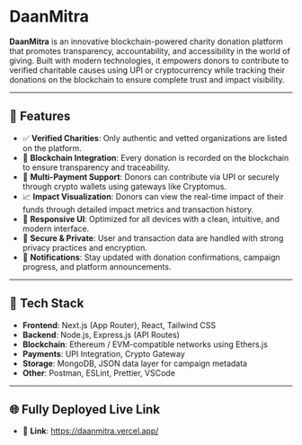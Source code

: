 # DaanMitra

**DaanMitra** is an innovative blockchain-powered charity donation platform that promotes transparency, accountability, and accessibility in the world of giving. Built with modern technologies, it empowers donors to contribute to verified charitable causes using UPI or cryptocurrency while tracking their donations on the blockchain to ensure complete trust and impact visibility.

---

## 🌟 Features

- ✅ **Verified Charities**: Only authentic and vetted organizations are listed on the platform.
- 🔗 **Blockchain Integration**: Every donation is recorded on the blockchain to ensure transparency and traceability.
- 💸 **Multi-Payment Support**: Donors can contribute via UPI or securely through crypto wallets using gateways like Cryptomus.
- 📈 **Impact Visualization**: Donors can view the real-time impact of their funds through detailed impact metrics and transaction history.
- 📱 **Responsive UI**: Optimized for all devices with a clean, intuitive, and modern interface.
- 🔐 **Secure & Private**: User and transaction data are handled with strong privacy practices and encryption.
- 🔔 **Notifications**: Stay updated with donation confirmations, campaign progress, and platform announcements.

---

## 🚀 Tech Stack

- **Frontend**: Next.js (App Router), React, Tailwind CSS
- **Backend**: Node.js, Express.js (API Routes)
- **Blockchain**: Ethereum / EVM-compatible networks using Ethers.js
- **Payments**: UPI Integration, Crypto Gateway
- **Storage**: MongoDB, JSON data layer for campaign metadata
- **Other**: Postman, ESLint, Prettier, VSCode

---

## 🌐 Fully Deployed Live Link

- 🔗 **Link**: https://daanmitra.vercel.app/
